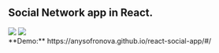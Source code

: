 <h2>Social Network app in React.</h2>

<div>
  <img src="https://img.shields.io/badge/react-%23323330.svg?style=for-the-badge&logo=react&logoColor=%2361DAFB">
  <img src="https://img.shields.io/badge/SASS-323330.svg?style=for-the-badge&logo=SASS&logoColor=white">
</div> 
**Demo:** https://anysofronova.github.io/react-social-app/#/  
